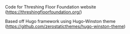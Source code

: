 Code for Threshing Floor Foundation website (https://threshingfloorfoundation.org/)

Based off Hugo framework using Hugo-Winston theme (https://github.com/zerostaticthemes/hugo-winston-theme)

